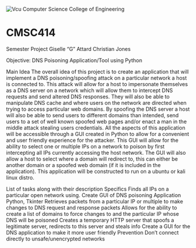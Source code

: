 ![Vcu Computer Science College of Engineering](https://user-images.githubusercontent.com/80475089/222560075-29c03b0f-7035-4172-aa00-c266862969c1.png)
# CMSC414
Semester Project
Giselle “G” Attard
Christian Jones

Objective:
DNS Poisoning Application/Tool using Python

Main Idea
The overall idea of this project is to create an application that will implement a DNS poisoning/spoofing attack on a particular network a host is connected to. This attack will allow for a host to impersonate themselves as a DNS server on a network which will allow them to intercept DNS requests and send altered DNS responses. They will also be able to manipulate DNS cache and where users on the network are directed when trying to access particular web domains. By spoofing the DNS server a host will also be able to send users to different domains than intended, send users to a set of well known spoofed web pages and/or enact a man in the middle attack stealing users credentials. All the aspects of this application will be accessible through a GUI created in Python to allow for a convenient and user friendly experience for the attacker. This GUI will allow for the ability to select one or multiple IPs on a network to poison by first intercepting all IPs currently accessing the host network. The GUI will also allow a host to select where a domain will redirect to, this can either be another domain or a spoofed web domain (if it is included in the application). This application will be constructed to run on a ubuntu or kali linux distro.

List of tasks along with their description
Specifics
Finds all IPs on a particular open network using.
Create GUI of DNS poisoning Application
Python, Tkinter
Retrieves packets from a particular IP or multiple to make changes to DNS request and response packets
Allows for the ability to create a list of domains to force changes to and the particular IP whose DNS will be poisoned
Creates a temporary HTTP server that spoofs a legitimate server, redirects to this server and steals info
Create a GUI for the DNS application to make it more user friendly
Prevention
Don’t connect directly to unsafe/unencrypted networks

